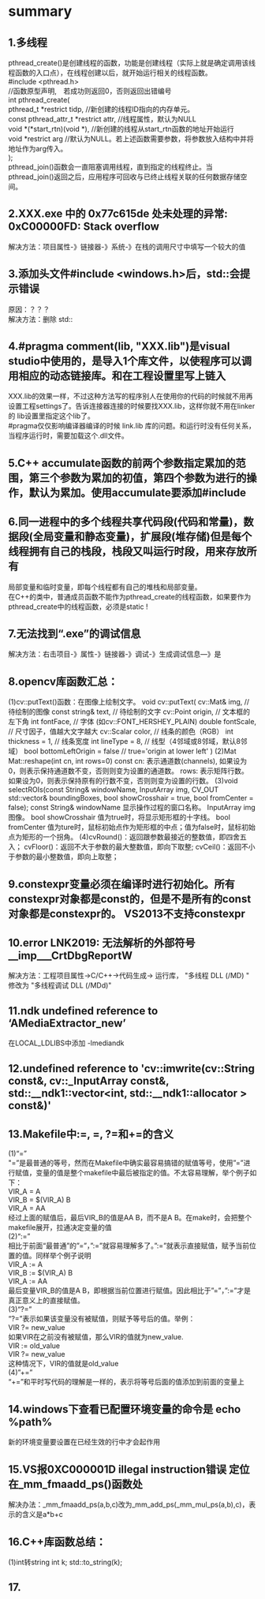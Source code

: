# summary
## 1.多线程
  pthread_create()是创建线程的函数，功能是创建线程（实际上就是确定调用该线程函数的入口点），在线程创建以后，就开始运行相关的线程函数。  
  #include <pthread.h>  
  //函数原型声明,　若成功则返回0，否则返回出错编号  
  int pthread_create(  
                 pthread_t *restrict tidp,   //新创建的线程ID指向的内存单元。  
                 const pthread_attr_t *restrict attr,  //线程属性，默认为NULL  
                 void *(*start_rtn)(void *), //新创建的线程从start_rtn函数的地址开始运行  
                 void *restrict arg //默认为NULL。若上述函数需要参数，将参数放入结构中并将地址作为arg传入。  
                  );  
  pthread_join()函数会一直阻塞调用线程，直到指定的线程终止。当pthread_join()返回之后，应用程序可回收与已终止线程关联的任何数据存储空间。 
  
## 2.XXX.exe 中的 0x77c615de 处未处理的异常: 0xC00000FD: Stack overflow
  
  解决方法：项目属性-》链接器-》系统-》在栈的调用尺寸中填写一个较大的值
  
## 3.添加头文件#include <windows.h>后，std::会提示错误
  
  原因：？？？  
  解决方法：删除 std::  

## 4.#pragma comment(lib, "XXX.lib")是visual studio中使用的，是导入1个库文件，以使程序可以调用相应的动态链接库。和在工程设置里写上链入
  XXX.lib的效果一样，不过这种方法写的程序别人在使用你的代码的时候就不用再设置工程settings了。告诉连接器连接的时候要找XXX.lib，这样你就不用在linker的     lib设置里指定这个lib了。  
  #pragma仅仅影响编译器编译的时候 link.lib 库的问题。和运行时没有任何关系，当程序运行时，需要加载这个.dll文件。  
  	
## 5.C++ accumulate函数的前两个参数指定累加的范围，第三个参数为累加的初值，第四个参数为进行的操作，默认为累加。使用accumulate要添加#include <numeric>

## 6.同一进程中的多个线程共享代码段(代码和常量)，数据段(全局变量和静态变量)，扩展段(堆存储)但是每个线程拥有自己的栈段，栈段又叫运行时段，用来存放所有
  局部变量和临时变量，即每个线程都有自己的堆栈和局部变量。  
  在C++的类中，普通成员函数不能作为pthread_create的线程函数，如果要作为pthread_create中的线程函数，必须是static !  
  
## 7.无法找到“.exe”的调试信息
  解决方法：右击项目-》属性-》链接器-》调试-》生成调试信息—》是
  
## 8.opencv库函数汇总：
  (1)cv::putText()函数：在图像上绘制文字。
     void cv::putText(
		  cv::Mat& img, // 待绘制的图像
		  const string& text, // 待绘制的文字
		  cv::Point origin, // 文本框的左下角
		  int fontFace, // 字体 (如cv::FONT_HERSHEY_PLAIN)
		  double fontScale, // 尺寸因子，值越大文字越大
		  cv::Scalar color, // 线条的颜色（RGB）
		  int thickness = 1, // 线条宽度
		  int lineType = 8, // 线型（4邻域或8邻域，默认8邻域）
		  bool bottomLeftOrigin = false // true='origin at lower left'
	 )
  (2)Mat Mat::reshape(int cn, int rows=0) const
     cn: 表示通道数(channels), 如果设为0，则表示保持通道数不变，否则则变为设置的通道数。
	 rows: 表示矩阵行数。 如果设为0，则表示保持原有的行数不变，否则则变为设置的行数。
  (3)void selectROIs(const String& windowName, InputArray img,
                             CV_OUT std::vector<Rect>& boundingBoxes, bool showCrosshair = true, bool fromCenter = false);
	const String& windowName 显示操作过程的窗口名称。
	InputArray img 图像。
	bool showCrosshair 值为true时，将显示矩形框的十字线。
	bool fromCenter 值为ture时，鼠标初始点作为矩形框的中点；值为false时，鼠标初始点为矩形的一个拐角。
  (4)cvRound()：返回跟参数最接近的整数值，即四舍五入；
     cvFloor()：返回不大于参数的最大整数值，即向下取整;
     cvCeil()：返回不小于参数的最小整数值，即向上取整；
  
## 9.constexpr变量必须在编译时进行初始化。所有constexpr对象都是const的，但是不是所有的const对象都是constexpr的。 VS2013不支持constexpr
 
## 10.error LNK2019: 无法解析的外部符号 __imp___CrtDbgReportW
   解决方法：工程项目属性->C/C++->代码生成-> 运行库， "多线程 DLL (/MD) " 修改为 "多线程调试 DLL (/MDd)"

## 11.ndk undefined reference to ‘AMediaExtractor_new’
  在LOCAL_LDLIBS中添加  -lmediandk

## 12.undefined reference to 'cv::imwrite(cv::String const&, cv::_InputArray const&, std::__ndk1::vector<int, std::__ndk1::allocator<int> > const&)'

## 13.Makefile中:=, =, ?=和+=的含义
  (1)“=”  
     "=”是最普通的等号，然而在Makefile中确实最容易搞错的赋值等号，使用”=”进行赋值，变量的值是整个makefile中最后被指定的值。不太容易理解，举个例子如下：  
     VIR_A = A  
     VIR_B = $(VIR_A) B  
     VIR_A = AA  
     经过上面的赋值后，最后VIR_B的值是AA B，而不是A B。在make时，会把整个makefile展开，拉通决定变量的值  
  (2)“:=”  
     相比于前面“最普通”的”=”，”:=”就容易理解多了。”:=”就表示直接赋值，赋予当前位置的值。同样举个例子说明  
     VIR_A := A  
     VIR_B := $(VIR_A) B  
     VIR_A := AA  
     最后变量VIR_B的值是A B，即根据当前位置进行赋值。因此相比于”=”，”:=”才是真正意义上的直接赋值。  
  (3)“?=”  
     “?=”表示如果该变量没有被赋值，则赋予等号后的值。举例：  
     VIR ?= new_value  
     如果VIR在之前没有被赋值，那么VIR的值就为new_value.  
     VIR := old_value  
     VIR ?= new_value  
     这种情况下，VIR的值就是old_value  
  (4)”+=”  
     “+=”和平时写代码的理解是一样的，表示将等号后面的值添加到前面的变量上  

## 14.windows下查看已配置环境变量的命令是  echo %path%
   新的环境变量要设置在已经生效的行中才会起作用
   
## 15.VS报0XC000001D illegal instruction错误  定位在_mm_fmaadd_ps()函数处
   解决办法：_mm_fmaadd_ps(a,b,c)改为_mm_add_ps(_mm_mul_ps(a,b),c)，表示的含义是a*b+c
   
## 16.C++库函数总结：
   (1)int转string   int k; std::to_string(k);

## 17.
   

	
